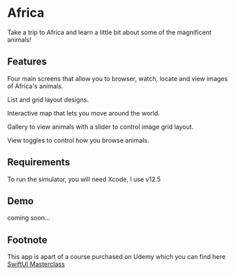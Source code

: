 # Africa

Take a trip to Africa and learn a little bit about some of the magnificent animals!

## Features

Four main screens that allow you to browser, watch, locate and view images of Africa's animals.

List and grid layout designs.

Interactive map that lets you move around the world.

Gallery to view animals with a slider to control image grid layout.

View toggles to control how you browse animals.

## Requirements

To run the simulator, you will need Xcode, I use v12.5

## Demo

coming soon...

## Footnote

This app is apart of a course purchased on Udemy which you can find here [SwiftUI Masterclass](https://www.udemy.com/course/swiftui-masterclass-course-ios-development-with-swift/)
